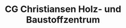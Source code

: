 ---
title: "CG Christiansen Holz- und Baustoffzentrum"
url: /flensburg/cg-christiansen-holz-und-baustoffzentrum/
shop: Baumarkt
---
